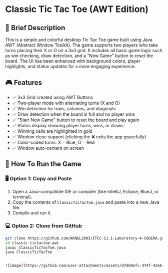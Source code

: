 # Classic Tic Tac Toe (AWT Edition)

## 📝 Brief Description
This is a simple and colorful desktop Tic Tac Toe game built using Java AWT (Abstract Window Toolkit). The game supports two players who take turns placing their X or O on a 3x3 grid. It includes all basic game logic such as win checking, draw detection, and a "New Game" button to reset the board. The UI has been enhanced with background colors, player highlights, and status updates for a more engaging experience.

## 🎮 Features
- ✅ 3x3 Grid created using AWT Buttons  
- ✅ Two-player mode with alternating turns (X and O)  
- ✅ Win detection for rows, columns, and diagonals  
- ✅ Draw detection when the board is full and no player wins  
- ✅ "Start New Game" button to reset the board and play again  
- ✅ Status display showing player turns, wins, or draws  
- ✅ Winning cells are highlighted in gold  
- ✅ Window close support (clicking the ❌ exits the app gracefully)  
- ✅ Color-coded turns: X = Blue, O = Red  
- ✅ Window auto-centers on screen  

## 🚀 How To Run the Game

### 🖥️ Option 1: Copy and Paste
1. Open a Java-compatible IDE or compiler (like IntelliJ, Eclipse, BlueJ, or terminal).
2. Copy the contents of `ClassicTicTacToe.java` and paste into a new Java file.
3. Compile and run it.

### 💻 Option 2: Clone from GitHub
```bash
git clone https://github.com/ARNEL2003/ITCC-11.1-Laboratory-4-CODERA.git
cd classic-tictactoe-awt
javac ClassicTicTacToe.java
java ClassicTicTacToe


![image](https://github.com/user-attachments/assets/d7db0efc-474f-42a6-b749-d7435202d439)

